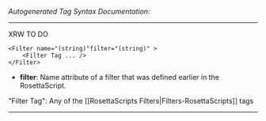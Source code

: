 _Autogenerated Tag Syntax Documentation:_

---
XRW TO DO

```
<Filter name="(string)"filter="(string)" >
    <Filter Tag ... />
</Filter>
```

-   **filter**: Name attribute of a filter that was defined earlier in the RosettaScript.


"Filter Tag": Any of the [[RosettaScripts Filters|Filters-RosettaScripts]] tags

---
